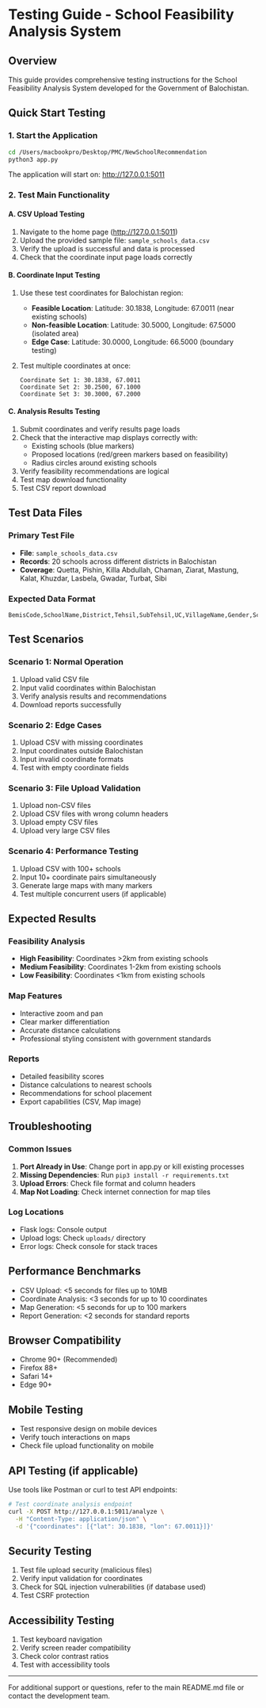 # Testing Guide - School Feasibility Analysis System

## Overview
This guide provides comprehensive testing instructions for the School Feasibility Analysis System developed for the Government of Balochistan.

## Quick Start Testing

### 1. Start the Application
```bash
cd /Users/macbookpro/Desktop/PMC/NewSchoolRecommendation
python3 app.py
```

The application will start on: http://127.0.0.1:5011

### 2. Test Main Functionality

#### A. CSV Upload Testing
1. Navigate to the home page (http://127.0.0.1:5011)
2. Upload the provided sample file: `sample_schools_data.csv`
3. Verify the upload is successful and data is processed
4. Check that the coordinate input page loads correctly

#### B. Coordinate Input Testing
1. Use these test coordinates for Balochistan region:
   - **Feasible Location**: Latitude: 30.1838, Longitude: 67.0011 (near existing schools)
   - **Non-feasible Location**: Latitude: 30.5000, Longitude: 67.5000 (isolated area)
   - **Edge Case**: Latitude: 30.0000, Longitude: 66.5000 (boundary testing)

2. Test multiple coordinates at once:
   ```
   Coordinate Set 1: 30.1838, 67.0011
   Coordinate Set 2: 30.2500, 67.1000
   Coordinate Set 3: 30.3000, 67.2000
   ```

#### C. Analysis Results Testing
1. Submit coordinates and verify results page loads
2. Check that the interactive map displays correctly with:
   - Existing schools (blue markers)
   - Proposed locations (red/green markers based on feasibility)
   - Radius circles around existing schools
3. Verify feasibility recommendations are logical
4. Test map download functionality
5. Test CSV report download

## Test Data Files

### Primary Test File
- **File**: `sample_schools_data.csv`
- **Records**: 20 schools across different districts in Balochistan
- **Coverage**: Quetta, Pishin, Killa Abdullah, Chaman, Ziarat, Mastung, Kalat, Khuzdar, Lasbela, Gwadar, Turbat, Sibi

### Expected Data Format
```csv
BemisCode,SchoolName,District,Tehsil,SubTehsil,UC,VillageName,Gender,SchoolLevel,FunctionalStatus,Building,BuildingCondition,ElectricityInSchool,TotalStudentProfileEntered,_xCord,_yCord
```

## Test Scenarios

### Scenario 1: Normal Operation
1. Upload valid CSV file
2. Input valid coordinates within Balochistan
3. Verify analysis results and recommendations
4. Download reports successfully

### Scenario 2: Edge Cases
1. Upload CSV with missing coordinates
2. Input coordinates outside Balochistan
3. Input invalid coordinate formats
4. Test with empty coordinate fields

### Scenario 3: File Upload Validation
1. Upload non-CSV files
2. Upload CSV files with wrong column headers
3. Upload empty CSV files
4. Upload very large CSV files

### Scenario 4: Performance Testing
1. Upload CSV with 100+ schools
2. Input 10+ coordinate pairs simultaneously
3. Generate large maps with many markers
4. Test multiple concurrent users (if applicable)

## Expected Results

### Feasibility Analysis
- **High Feasibility**: Coordinates >2km from existing schools
- **Medium Feasibility**: Coordinates 1-2km from existing schools  
- **Low Feasibility**: Coordinates <1km from existing schools

### Map Features
- Interactive zoom and pan
- Clear marker differentiation
- Accurate distance calculations
- Professional styling consistent with government standards

### Reports
- Detailed feasibility scores
- Distance calculations to nearest schools
- Recommendations for school placement
- Export capabilities (CSV, Map image)

## Troubleshooting

### Common Issues
1. **Port Already in Use**: Change port in app.py or kill existing processes
2. **Missing Dependencies**: Run `pip3 install -r requirements.txt`
3. **Upload Errors**: Check file format and column headers
4. **Map Not Loading**: Check internet connection for map tiles

### Log Locations
- Flask logs: Console output
- Upload logs: Check `uploads/` directory
- Error logs: Check console for stack traces

## Performance Benchmarks
- CSV Upload: <5 seconds for files up to 10MB
- Coordinate Analysis: <3 seconds for up to 10 coordinates
- Map Generation: <5 seconds for up to 100 markers
- Report Generation: <2 seconds for standard reports

## Browser Compatibility
- Chrome 90+ (Recommended)
- Firefox 88+
- Safari 14+
- Edge 90+

## Mobile Testing
- Test responsive design on mobile devices
- Verify touch interactions on maps
- Check file upload functionality on mobile

## API Testing (if applicable)
Use tools like Postman or curl to test API endpoints:

```bash
# Test coordinate analysis endpoint
curl -X POST http://127.0.0.1:5011/analyze \
  -H "Content-Type: application/json" \
  -d '{"coordinates": [{"lat": 30.1838, "lon": 67.0011}]}'
```

## Security Testing
1. Test file upload security (malicious files)
2. Verify input validation for coordinates
3. Check for SQL injection vulnerabilities (if database used)
4. Test CSRF protection

## Accessibility Testing
1. Test keyboard navigation
2. Verify screen reader compatibility
3. Check color contrast ratios
4. Test with accessibility tools

---

For additional support or questions, refer to the main README.md file or contact the development team.
